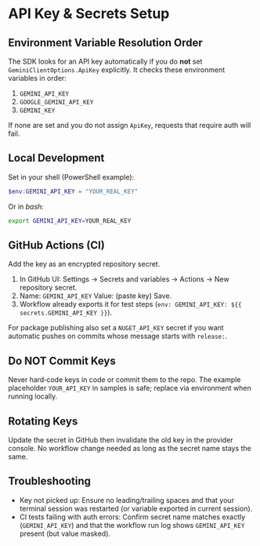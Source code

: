 # API Key & Secrets Setup

## Environment Variable Resolution Order
The SDK looks for an API key automatically if you do **not** set `GeminiClientOptions.ApiKey` explicitly.
It checks these environment variables in order:
1. `GEMINI_API_KEY`
2. `GOOGLE_GEMINI_API_KEY`
3. `GEMINI_KEY`

If none are set and you do not assign `ApiKey`, requests that require auth will fail.

## Local Development
Set in your shell (PowerShell example):
```powershell
$env:GEMINI_API_KEY = "YOUR_REAL_KEY"
```
Or in *bash*:
```bash
export GEMINI_API_KEY=YOUR_REAL_KEY
```

## GitHub Actions (CI)
Add the key as an encrypted repository secret.
1. In GitHub UI: Settings -> Secrets and variables -> Actions -> New repository secret.
2. Name: `GEMINI_API_KEY` Value: (paste key) Save.
3. Workflow already exports it for test steps (`env: GEMINI_API_KEY: ${{ secrets.GEMINI_API_KEY }}`).

For package publishing also set a `NUGET_API_KEY` secret if you want automatic pushes on commits whose message starts with `release:`.

## Do NOT Commit Keys
Never hard‑code keys in code or commit them to the repo. The example placeholder `YOUR_API_KEY` in samples is safe; replace via environment when running locally.

## Rotating Keys
Update the secret in GitHub then invalidate the old key in the provider console. No workflow change needed as long as the secret name stays the same.

## Troubleshooting
- Key not picked up: Ensure no leading/trailing spaces and that your terminal session was restarted (or variable exported in current session).
- CI tests failing with auth errors: Confirm secret name matches exactly (`GEMINI_API_KEY`) and that the workflow run log shows `GEMINI_API_KEY` present (but value masked).
